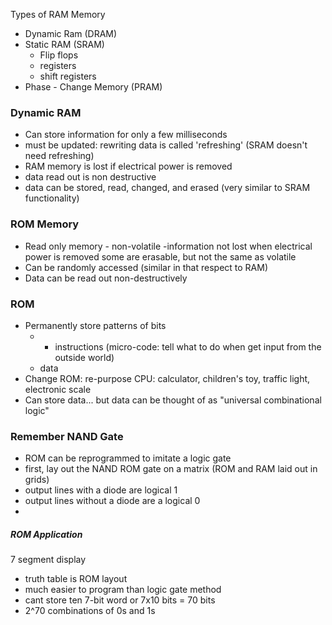 Types of RAM Memory
- Dynamic Ram (DRAM)
- Static RAM (SRAM)
	- Flip flops
	- registers
	- shift registers
- Phase - Change Memory (PRAM)


### Dynamic RAM
- Can store information for only a few milliseconds 
- must be updated: rewriting data is called 'refreshing' (SRAM doesn't need refreshing)
- RAM memory is lost if electrical power is removed
- data read out is non destructive
- data can be stored, read, changed, and erased (very similar to SRAM functionality)

### ROM Memory
- Read only memory - non-volatile
	-information not lost when electrical power is removed
	some are erasable, but not the same as volatile
- Can be randomly accessed (similar in that respect to RAM)
- Data can be read out non-destructively

### ROM
- Permanently store patterns of bits
	- - instructions (micro-code: tell what to do when get input from the outside world)
	- data
- Change ROM: re-purpose CPU: calculator, children's toy, traffic light, electronic scale
- Can store data... but data can be thought of as "universal combinational logic"

### Remember NAND Gate
- ROM can be reprogrammed to imitate a logic gate
- first, lay out the NAND ROM gate on a matrix (ROM and RAM laid out in grids)
- output lines with a diode are logical 1
- output lines without a diode are a logical 0
-
##### ROM Application
7 segment display
- truth table is ROM layout
- much easier to program than logic gate method
- cant store ten 7-bit word or 7x10 bits = 70 bits
- 2^70 combinations of 0s and 1s